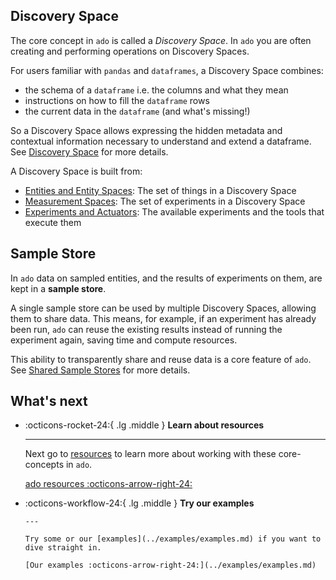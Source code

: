 <!-- markdownlint-disable-next-line first-line-h1 -->
## Discovery Space

The core concept in `ado` is called a _Discovery Space_. In `ado` you are often
creating and performing operations on Discovery Spaces.

For users familiar with `pandas` and `dataframes`, a Discovery Space combines:

- the schema of a `dataframe` i.e. the columns and what they mean
- instructions on how to fill the `dataframe` rows
- the current data in the `dataframe` (and what's missing!)

So a Discovery Space allows expressing the hidden metadata and contextual
information necessary to understand and extend a dataframe. See
[Discovery Space](discovery-spaces.md) for more details.

A Discovery Space is built from:

- [Entities and Entity Spaces](entity-spaces.md): The set of things in a
  Discovery Space
- [Measurement Spaces](actuators.md#measurement-space): The set of experiments
  in a Discovery Space
- [Experiments and Actuators](actuators.md): The available experiments and the
  tools that execute them

## Sample Store

In `ado` data on sampled entities, and the results of experiments on them, are
kept in a **sample store**.

A single sample store can be used by multiple Discovery Spaces, allowing them to
share data. This means, for example, if an experiment has already been run,
`ado` can reuse the existing results instead of running the experiment again,
saving time and compute resources.

This ability to transparently share and reuse data is a core feature of `ado`.
See [Shared Sample Stores](data-sharing.md) for more details.

## What's next

<!-- markdownlint-disable line-length -->
<!-- markdownlint-disable-next-line no-inline-html -->
<div class="grid cards" markdown>

- :octicons-rocket-24:{ .lg .middle } **Learn about resources**

    ---

    Next go to [resources](../resources/resources.md) to learn more about working with these core-concepts in `ado`.

    [ado resources :octicons-arrow-right-24:](../resources/resources.md)

- :octicons-workflow-24:{ .lg .middle } **Try our examples**

      ---

      Try some or our [examples](../examples/examples.md) if you want to dive straight in.

      [Our examples :octicons-arrow-right-24:](../examples/examples.md)

</div>
<!-- markdownlint-enable line-length -->
